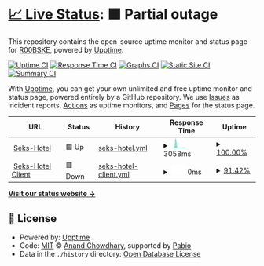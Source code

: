 # [📈 Live Status](https://R00BSKE.github.io/upptime): <!--live status--> **🟧 Partial outage**

This repository contains the open-source uptime monitor and status page for [R00BSKE](https://R00BSKE.github.io/upptime), powered by [Upptime](https://github.com/upptime/upptime).

[![Uptime CI](https://github.com/R00BSKE/upptime/workflows/Uptime%20CI/badge.svg)](https://github.com/R00BSKE/upptime/actions?query=workflow%3A%22Uptime+CI%22)
[![Response Time CI](https://github.com/R00BSKE/upptime/workflows/Response%20Time%20CI/badge.svg)](https://github.com/R00BSKE/upptime/actions?query=workflow%3A%22Response+Time+CI%22)
[![Graphs CI](https://github.com/R00BSKE/upptime/workflows/Graphs%20CI/badge.svg)](https://github.com/R00BSKE/upptime/actions?query=workflow%3A%22Graphs+CI%22)
[![Static Site CI](https://github.com/R00BSKE/upptime/workflows/Static%20Site%20CI/badge.svg)](https://github.com/R00BSKE/upptime/actions?query=workflow%3A%22Static+Site+CI%22)
[![Summary CI](https://github.com/R00BSKE/upptime/workflows/Summary%20CI/badge.svg)](https://github.com/R00BSKE/upptime/actions?query=workflow%3A%22Summary+CI%22)

With [Upptime](https://upptime.js.org), you can get your own unlimited and free uptime monitor and status page, powered entirely by a GitHub repository. We use [Issues](https://github.com/R00BSKE/upptime/issues) as incident reports, [Actions](https://github.com/R00BSKE/upptime/actions) as uptime monitors, and [Pages](https://R00BSKE.github.io/upptime) for the status page.

<!--start: status pages-->
<!-- This summary is generated by Upptime (https://github.com/upptime/upptime) -->
<!-- Do not edit this manually, your changes will be overwritten -->
<!-- prettier-ignore -->
| URL | Status | History | Response Time | Uptime |
| --- | ------ | ------- | ------------- | ------ |
| <img alt="" src="https://icons.duckduckgo.com/ip3/seks-hotel.nl.ico" height="13"> [Seks-Hotel](https://seks-hotel.nl) | 🟩 Up | [seks-hotel.yml](https://github.com/R00BSKE/upptime/commits/HEAD/history/seks-hotel.yml) | <details><summary><img alt="Response time graph" src="./graphs/seks-hotel/response-time-week.png" height="20"> 3058ms</summary><br><a href="https://status.seks-hotel.nl/history/seks-hotel"><img alt="Response time 2170" src="https://img.shields.io/endpoint?url=https%3A%2F%2Fraw.githubusercontent.com%2FR00BSKE%2Fupptime%2FHEAD%2Fapi%2Fseks-hotel%2Fresponse-time.json"></a><br><a href="https://status.seks-hotel.nl/history/seks-hotel"><img alt="24-hour response time 908" src="https://img.shields.io/endpoint?url=https%3A%2F%2Fraw.githubusercontent.com%2FR00BSKE%2Fupptime%2FHEAD%2Fapi%2Fseks-hotel%2Fresponse-time-day.json"></a><br><a href="https://status.seks-hotel.nl/history/seks-hotel"><img alt="7-day response time 3058" src="https://img.shields.io/endpoint?url=https%3A%2F%2Fraw.githubusercontent.com%2FR00BSKE%2Fupptime%2FHEAD%2Fapi%2Fseks-hotel%2Fresponse-time-week.json"></a><br><a href="https://status.seks-hotel.nl/history/seks-hotel"><img alt="30-day response time 1788" src="https://img.shields.io/endpoint?url=https%3A%2F%2Fraw.githubusercontent.com%2FR00BSKE%2Fupptime%2FHEAD%2Fapi%2Fseks-hotel%2Fresponse-time-month.json"></a><br><a href="https://status.seks-hotel.nl/history/seks-hotel"><img alt="1-year response time 2170" src="https://img.shields.io/endpoint?url=https%3A%2F%2Fraw.githubusercontent.com%2FR00BSKE%2Fupptime%2FHEAD%2Fapi%2Fseks-hotel%2Fresponse-time-year.json"></a></details> | <details><summary><a href="https://status.seks-hotel.nl/history/seks-hotel">100.00%</a></summary><a href="https://status.seks-hotel.nl/history/seks-hotel"><img alt="All-time uptime 93.40%" src="https://img.shields.io/endpoint?url=https%3A%2F%2Fraw.githubusercontent.com%2FR00BSKE%2Fupptime%2FHEAD%2Fapi%2Fseks-hotel%2Fuptime.json"></a><br><a href="https://status.seks-hotel.nl/history/seks-hotel"><img alt="24-hour uptime 100.00%" src="https://img.shields.io/endpoint?url=https%3A%2F%2Fraw.githubusercontent.com%2FR00BSKE%2Fupptime%2FHEAD%2Fapi%2Fseks-hotel%2Fuptime-day.json"></a><br><a href="https://status.seks-hotel.nl/history/seks-hotel"><img alt="7-day uptime 100.00%" src="https://img.shields.io/endpoint?url=https%3A%2F%2Fraw.githubusercontent.com%2FR00BSKE%2Fupptime%2FHEAD%2Fapi%2Fseks-hotel%2Fuptime-week.json"></a><br><a href="https://status.seks-hotel.nl/history/seks-hotel"><img alt="30-day uptime 100.00%" src="https://img.shields.io/endpoint?url=https%3A%2F%2Fraw.githubusercontent.com%2FR00BSKE%2Fupptime%2FHEAD%2Fapi%2Fseks-hotel%2Fuptime-month.json"></a><br><a href="https://status.seks-hotel.nl/history/seks-hotel"><img alt="1-year uptime 93.40%" src="https://img.shields.io/endpoint?url=https%3A%2F%2Fraw.githubusercontent.com%2FR00BSKE%2Fupptime%2FHEAD%2Fapi%2Fseks-hotel%2Fuptime-year.json"></a></details>
| <img alt="" src="https://icons.duckduckgo.com/ip3/nitro.seks-hotel.nl.ico" height="13"> [Seks-Hotel  Client](wss://nitro.seks-hotel.nl:2096) | 🟥 Down | [seks-hotel-client.yml](https://github.com/R00BSKE/upptime/commits/HEAD/history/seks-hotel-client.yml) | <details><summary><img alt="Response time graph" src="./graphs/seks-hotel-client/response-time-week.png" height="20"> 0ms</summary><br><a href="https://status.seks-hotel.nl/history/seks-hotel-client"><img alt="Response time 0" src="https://img.shields.io/endpoint?url=https%3A%2F%2Fraw.githubusercontent.com%2FR00BSKE%2Fupptime%2FHEAD%2Fapi%2Fseks-hotel-client%2Fresponse-time.json"></a><br><a href="https://status.seks-hotel.nl/history/seks-hotel-client"><img alt="24-hour response time 0" src="https://img.shields.io/endpoint?url=https%3A%2F%2Fraw.githubusercontent.com%2FR00BSKE%2Fupptime%2FHEAD%2Fapi%2Fseks-hotel-client%2Fresponse-time-day.json"></a><br><a href="https://status.seks-hotel.nl/history/seks-hotel-client"><img alt="7-day response time 0" src="https://img.shields.io/endpoint?url=https%3A%2F%2Fraw.githubusercontent.com%2FR00BSKE%2Fupptime%2FHEAD%2Fapi%2Fseks-hotel-client%2Fresponse-time-week.json"></a><br><a href="https://status.seks-hotel.nl/history/seks-hotel-client"><img alt="30-day response time 0" src="https://img.shields.io/endpoint?url=https%3A%2F%2Fraw.githubusercontent.com%2FR00BSKE%2Fupptime%2FHEAD%2Fapi%2Fseks-hotel-client%2Fresponse-time-month.json"></a><br><a href="https://status.seks-hotel.nl/history/seks-hotel-client"><img alt="1-year response time 0" src="https://img.shields.io/endpoint?url=https%3A%2F%2Fraw.githubusercontent.com%2FR00BSKE%2Fupptime%2FHEAD%2Fapi%2Fseks-hotel-client%2Fresponse-time-year.json"></a></details> | <details><summary><a href="https://status.seks-hotel.nl/history/seks-hotel-client">91.42%</a></summary><a href="https://status.seks-hotel.nl/history/seks-hotel-client"><img alt="All-time uptime 90.96%" src="https://img.shields.io/endpoint?url=https%3A%2F%2Fraw.githubusercontent.com%2FR00BSKE%2Fupptime%2FHEAD%2Fapi%2Fseks-hotel-client%2Fuptime.json"></a><br><a href="https://status.seks-hotel.nl/history/seks-hotel-client"><img alt="24-hour uptime 39.97%" src="https://img.shields.io/endpoint?url=https%3A%2F%2Fraw.githubusercontent.com%2FR00BSKE%2Fupptime%2FHEAD%2Fapi%2Fseks-hotel-client%2Fuptime-day.json"></a><br><a href="https://status.seks-hotel.nl/history/seks-hotel-client"><img alt="7-day uptime 91.42%" src="https://img.shields.io/endpoint?url=https%3A%2F%2Fraw.githubusercontent.com%2FR00BSKE%2Fupptime%2FHEAD%2Fapi%2Fseks-hotel-client%2Fuptime-week.json"></a><br><a href="https://status.seks-hotel.nl/history/seks-hotel-client"><img alt="30-day uptime 97.97%" src="https://img.shields.io/endpoint?url=https%3A%2F%2Fraw.githubusercontent.com%2FR00BSKE%2Fupptime%2FHEAD%2Fapi%2Fseks-hotel-client%2Fuptime-month.json"></a><br><a href="https://status.seks-hotel.nl/history/seks-hotel-client"><img alt="1-year uptime 90.96%" src="https://img.shields.io/endpoint?url=https%3A%2F%2Fraw.githubusercontent.com%2FR00BSKE%2Fupptime%2FHEAD%2Fapi%2Fseks-hotel-client%2Fuptime-year.json"></a></details>

<!--end: status pages-->

[**Visit our status website →**](https://R00BSKE.github.io/upptime)

## 📄 License

- Powered by: [Upptime](https://github.com/upptime/upptime)
- Code: [MIT](./LICENSE) © [Anand Chowdhary](https://anandchowdhary.com), supported by [Pabio](https://pabio.com)
- Data in the `./history` directory: [Open Database License](https://opendatacommons.org/licenses/odbl/1-0/)
